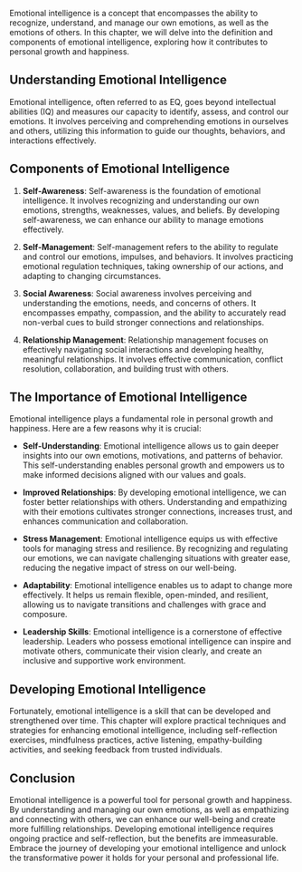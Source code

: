 
Emotional intelligence is a concept that encompasses the ability to recognize, understand, and manage our own emotions, as well as the emotions of others. In this chapter, we will delve into the definition and components of emotional intelligence, exploring how it contributes to personal growth and happiness.

**Understanding Emotional Intelligence**
----------------------------------------

Emotional intelligence, often referred to as EQ, goes beyond intellectual abilities (IQ) and measures our capacity to identify, assess, and control our emotions. It involves perceiving and comprehending emotions in ourselves and others, utilizing this information to guide our thoughts, behaviors, and interactions effectively.

**Components of Emotional Intelligence**
----------------------------------------

1. **Self-Awareness**: Self-awareness is the foundation of emotional intelligence. It involves recognizing and understanding our own emotions, strengths, weaknesses, values, and beliefs. By developing self-awareness, we can enhance our ability to manage emotions effectively.

2. **Self-Management**: Self-management refers to the ability to regulate and control our emotions, impulses, and behaviors. It involves practicing emotional regulation techniques, taking ownership of our actions, and adapting to changing circumstances.

3. **Social Awareness**: Social awareness involves perceiving and understanding the emotions, needs, and concerns of others. It encompasses empathy, compassion, and the ability to accurately read non-verbal cues to build stronger connections and relationships.

4. **Relationship Management**: Relationship management focuses on effectively navigating social interactions and developing healthy, meaningful relationships. It involves effective communication, conflict resolution, collaboration, and building trust with others.

**The Importance of Emotional Intelligence**
--------------------------------------------

Emotional intelligence plays a fundamental role in personal growth and happiness. Here are a few reasons why it is crucial:

* **Self-Understanding**: Emotional intelligence allows us to gain deeper insights into our own emotions, motivations, and patterns of behavior. This self-understanding enables personal growth and empowers us to make informed decisions aligned with our values and goals.

* **Improved Relationships**: By developing emotional intelligence, we can foster better relationships with others. Understanding and empathizing with their emotions cultivates stronger connections, increases trust, and enhances communication and collaboration.

* **Stress Management**: Emotional intelligence equips us with effective tools for managing stress and resilience. By recognizing and regulating our emotions, we can navigate challenging situations with greater ease, reducing the negative impact of stress on our well-being.

* **Adaptability**: Emotional intelligence enables us to adapt to change more effectively. It helps us remain flexible, open-minded, and resilient, allowing us to navigate transitions and challenges with grace and composure.

* **Leadership Skills**: Emotional intelligence is a cornerstone of effective leadership. Leaders who possess emotional intelligence can inspire and motivate others, communicate their vision clearly, and create an inclusive and supportive work environment.

**Developing Emotional Intelligence**
-------------------------------------

Fortunately, emotional intelligence is a skill that can be developed and strengthened over time. This chapter will explore practical techniques and strategies for enhancing emotional intelligence, including self-reflection exercises, mindfulness practices, active listening, empathy-building activities, and seeking feedback from trusted individuals.

**Conclusion**
--------------

Emotional intelligence is a powerful tool for personal growth and happiness. By understanding and managing our own emotions, as well as empathizing and connecting with others, we can enhance our well-being and create more fulfilling relationships. Developing emotional intelligence requires ongoing practice and self-reflection, but the benefits are immeasurable. Embrace the journey of developing your emotional intelligence and unlock the transformative power it holds for your personal and professional life.
